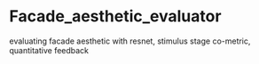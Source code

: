 # Facade_aesthetic_evaluator
evaluating facade aesthetic with resnet, stimulus stage co-metric, quantitative feedback 
